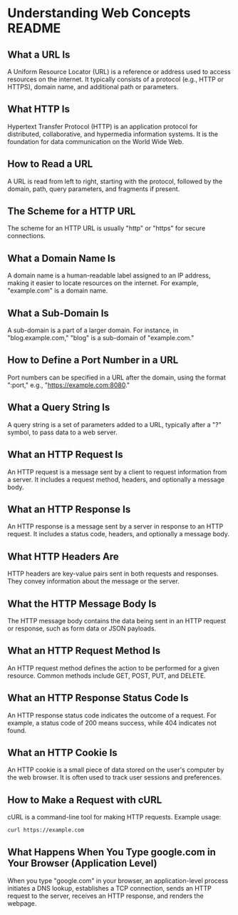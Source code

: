# Understanding Web Concepts README

## What a URL Is

A Uniform Resource Locator (URL) is a reference or address used to access resources on the internet. It typically consists of a protocol (e.g., HTTP or HTTPS), domain name, and additional path or parameters.

## What HTTP Is

Hypertext Transfer Protocol (HTTP) is an application protocol for distributed, collaborative, and hypermedia information systems. It is the foundation for data communication on the World Wide Web.

## How to Read a URL

A URL is read from left to right, starting with the protocol, followed by the domain, path, query parameters, and fragments if present.

## The Scheme for a HTTP URL

The scheme for an HTTP URL is usually "http" or "https" for secure connections.

## What a Domain Name Is

A domain name is a human-readable label assigned to an IP address, making it easier to locate resources on the internet. For example, "example.com" is a domain name.

## What a Sub-Domain Is

A sub-domain is a part of a larger domain. For instance, in "blog.example.com," "blog" is a sub-domain of "example.com."

## How to Define a Port Number in a URL

Port numbers can be specified in a URL after the domain, using the format ":port," e.g., "https://example.com:8080."

## What a Query String Is

A query string is a set of parameters added to a URL, typically after a "?" symbol, to pass data to a web server.

## What an HTTP Request Is

An HTTP request is a message sent by a client to request information from a server. It includes a request method, headers, and optionally a message body.

## What an HTTP Response Is

An HTTP response is a message sent by a server in response to an HTTP request. It includes a status code, headers, and optionally a message body.

## What HTTP Headers Are

HTTP headers are key-value pairs sent in both requests and responses. They convey information about the message or the server.

## What the HTTP Message Body Is

The HTTP message body contains the data being sent in an HTTP request or response, such as form data or JSON payloads.

## What an HTTP Request Method Is

An HTTP request method defines the action to be performed for a given resource. Common methods include GET, POST, PUT, and DELETE.

## What an HTTP Response Status Code Is

An HTTP response status code indicates the outcome of a request. For example, a status code of 200 means success, while 404 indicates not found.

## What an HTTP Cookie Is

An HTTP cookie is a small piece of data stored on the user's computer by the web browser. It is often used to track user sessions and preferences.

## How to Make a Request with cURL

cURL is a command-line tool for making HTTP requests. Example usage:

```bash
curl https://example.com
```
## What Happens When You Type google.com in Your Browser (Application Level)
When you type "google.com" in your browser, an application-level process initiates a DNS lookup, establishes a TCP connection, sends an HTTP request to the server, 
receives an HTTP response, and renders the webpage.

